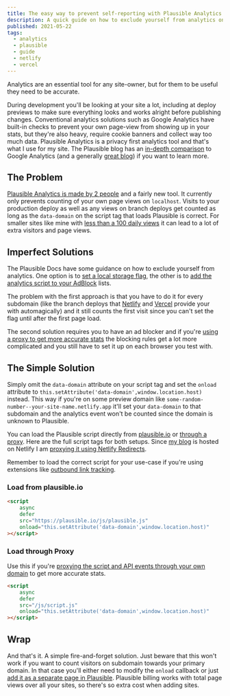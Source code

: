 ```yaml
---
title: The easy way to prevent self-reporting with Plausible Analytics
description: A quick guide on how to exclude yourself from analytics on all branch deploys, PR previews etc. when using Plausible Analytics. The fix is very simple and works on any host (Netlify, Vercel, Firebase etc.).
published: 2021-05-22
tags:
  - analytics
  - plausible
  - guide
  - netlify
  - vercel
---
```


Analytics are an essential tool for any site-owner, but for them to be useful they need to be accurate.

During development you'll be looking at your site a lot, including at deploy previews to make sure everything looks and works alright before publishing changes. Conventional analytics solutions such as Google Analytics have built-in checks to prevent your own page-view from showing up in your stats, but they're also heavy, require cookie banners and collect way too much data. Plausible Analytics is a privacy first analytics tool and that's what I use for my site. The Plausible blog has an [in-depth comparison](https://plausible.io/vs-google-analytics) to Google Analytics (and a generally [great blog](https://plausible.io/blog)) if you want to learn more.

## The Problem

[Plausible Analytics is made by 2 people](https://plausible.io/about) and a fairly new tool. It currently only prevents counting of your own page views on `localhost`. Visits to your production deploy as well as any views on branch deploys get counted as long as the `data-domain` on the script tag that loads Plausible is correct. For smaller sites like mine with [less than a 100 daily views](https://plausible.io/ivoberger.com) it can lead to a lot of extra visitors and page views.

## Imperfect Solutions

The Plausible Docs have some guidance on how to exclude yourself from analytics. One option is to [set a local storage flag](https://plausible.io/docs/excluding-localstorage), the other is to [add the analytics script to your AdBlock](https://plausible.io/docs/excluding) lists.

The problem with the first approach is that you have to do it for every subdomain (like the branch deploys that [Netlify](https://www.netlify.com/) and [Vercel](https://vercel.com/) provide your with automagically) and it still counts the first visit since you can't set the flag until after the first page load.

The second solution requires you to have an ad blocker and if you're [using a proxy to get more accurate stats](https://plausible.io/docs/proxy/introduction) the blocking rules get a lot more complicated and you still have to set it up on each browser you test with.

## The Simple Solution

Simply omit the `data-domain` attribute on your script tag and set the `onload` attribute to `this.setAttribute('data-domain',window.location.host)` instead. This way if you're on some preview domain like `some-random-number--your-site-name.netlify.app` it'll set your `data-domain` to that subdomain and the analytics event won't be counted since the domain is unknown to Plausible.

You can load the Plausible script directly from [plausible.io](http://plausible.io) or [through a proxy](https://plausible.io/docs/proxy/introduction). Here are the full script tags for both setups. Since [my blog](https://ivoberger.com) is hosted on Netlify I am [proxying it using Netlify Redirects](https://plausible.io/docs/proxy/guides/netlify).

Remember to load the correct script for your use-case if you're using extensions like [outbound link tracking](https://plausible.io/docs/outbound-link-click-tracking).

### Load from plausible.io

```html
<script
	async
	defer
	src="https://plausible.io/js/plausible.js"
	onload="this.setAttribute('data-domain',window.location.host)"
></script>
```

### Load through Proxy

Use this if you're [proxying the script and API events through your own domain](https://plausible.io/docs/proxy/introduction) to get more accurate stats.

```html
<script
	async
	defer
	src="/js/script.js"
	onload="this.setAttribute('data-domain',window.location.host)"
></script>
```

## Wrap

And that's it. A simple fire-and-forget solution. Just beware that this won't work if you want to count visitors on subdomain towards your primary domain. In that case you'll either need to modify the `onload` callback or just [add it as a separate page in Plausible](https://plausible.io/docs/add-website). Plausible billing works with total page views over all your sites, so there's so extra cost when adding sites.
